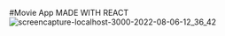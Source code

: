 #Movie App MADE WITH REACT![screencapture-localhost-3000-2022-08-06-12_36_42](https://user-images.githubusercontent.com/100203073/183247353-8fa53001-daa6-4d84-8883-e496de9a2ca7.png)
